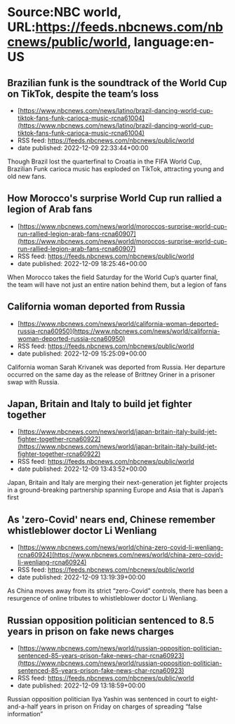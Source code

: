 # Source:NBC world, URL:https://feeds.nbcnews.com/nbcnews/public/world, language:en-US

## Brazilian funk is the soundtrack of the World Cup on TikTok, despite the team’s loss
 - [https://www.nbcnews.com/news/latino/brazil-dancing-world-cup-tiktok-fans-funk-carioca-music-rcna61004](https://www.nbcnews.com/news/latino/brazil-dancing-world-cup-tiktok-fans-funk-carioca-music-rcna61004)
 - RSS feed: https://feeds.nbcnews.com/nbcnews/public/world
 - date published: 2022-12-09 22:33:44+00:00

Though Brazil lost the quarterfinal to Croatia in the FIFA World Cup, Brazilian Funk carioca music has exploded on TikTok, attracting young and old new fans.

## How Morocco's surprise World Cup run rallied a legion of Arab fans
 - [https://www.nbcnews.com/news/world/moroccos-surprise-world-cup-run-rallied-legion-arab-fans-rcna60907](https://www.nbcnews.com/news/world/moroccos-surprise-world-cup-run-rallied-legion-arab-fans-rcna60907)
 - RSS feed: https://feeds.nbcnews.com/nbcnews/public/world
 - date published: 2022-12-09 18:25:46+00:00

When Morocco takes the field Saturday for the World Cup’s quarter final, the team will have not just an entire nation behind them, but a legion of fans

## California woman deported from Russia
 - [https://www.nbcnews.com/news/world/california-woman-deported-russia-rcna60950](https://www.nbcnews.com/news/world/california-woman-deported-russia-rcna60950)
 - RSS feed: https://feeds.nbcnews.com/nbcnews/public/world
 - date published: 2022-12-09 15:25:09+00:00

California woman Sarah Krivanek was deported from Russia. Her departure occurred on the same day as the release of Brittney Griner in a prisoner swap with Russia.

## Japan, Britain and Italy to build jet fighter together
 - [https://www.nbcnews.com/news/world/japan-britain-italy-build-jet-fighter-together-rcna60922](https://www.nbcnews.com/news/world/japan-britain-italy-build-jet-fighter-together-rcna60922)
 - RSS feed: https://feeds.nbcnews.com/nbcnews/public/world
 - date published: 2022-12-09 13:43:52+00:00

Japan, Britain and Italy are merging their next-generation jet fighter projects in a ground-breaking partnership spanning Europe and Asia that is Japan’s first

## As 'zero-Covid' nears end, Chinese remember whistleblower doctor Li Wenliang
 - [https://www.nbcnews.com/news/world/china-zero-covid-li-wenliang-rcna60924](https://www.nbcnews.com/news/world/china-zero-covid-li-wenliang-rcna60924)
 - RSS feed: https://feeds.nbcnews.com/nbcnews/public/world
 - date published: 2022-12-09 13:19:39+00:00

As China moves away from its strict “zero-Covid” controls, there has been a resurgence of online tributes to whistleblower doctor Li Wenliang.

## Russian opposition politician sentenced to 8.5 years in prison on fake news charges
 - [https://www.nbcnews.com/news/world/russian-opposition-politician-sentenced-85-years-prison-fake-news-char-rcna60923](https://www.nbcnews.com/news/world/russian-opposition-politician-sentenced-85-years-prison-fake-news-char-rcna60923)
 - RSS feed: https://feeds.nbcnews.com/nbcnews/public/world
 - date published: 2022-12-09 13:18:59+00:00

Russian opposition politician Ilya Yashin was sentenced in court to eight-and-a-half years in prison on Friday on charges of spreading “false information”

